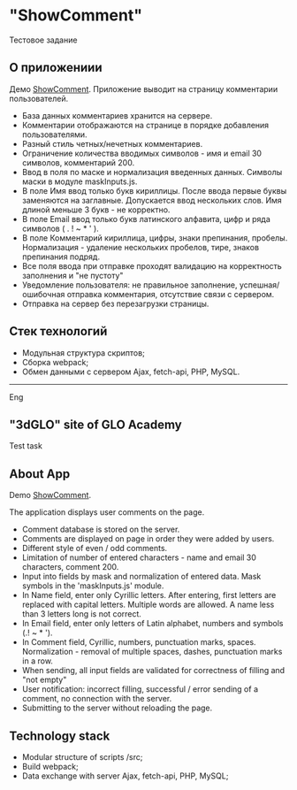 # "ShowComment"

Тестовое задание

## О приложениии

Демо [ShowComment]().
Приложение выводит на страницу комментарии пользователей.

* База данных комментариев хранится на сервере.
* Комментарии отображаются на странице в порядке добавления пользователями.
* Разный стиль четных/нечетных комментариев.
* Ограничение количества вводимых символов - имя и email 30 символов, комментарий 200.
* Ввод в поля по маске и нормализация введенных данных. Символы маски в модуле maskInputs.js.
* В поле Имя ввод только букв кириллицы. После ввода первые буквы заменяются на заглавные. Допускается ввод нескольких слов. Имя длиной меньше 3 букв - не корректно.
* В поле Email ввод только букв латинского алфавита, цифр и ряда символов ( . ! ~ * ' ).
* В поле Комментарий кириллица, цифры, знаки препинания, пробелы. Нормализация - удаление нескольких пробелов, тире, знаков препинания подряд.
* Все поля ввода при отправке проходят валидацию на корректность заполнения и "не пустоту"
* Уведомление пользователя: не правильное заполнение, успешная/ошибочная отправка комментария, отсутствие связи с сервером.
* Отправка на сервер без перезагрузки страницы.

## Стек технологий

* Модульная структура скриптов;
* Сборка webpack;
* Обмен данными с сервером Ajax, fetch-api, PHP, MySQL.

***
Eng
## "3dGLO" site of GLO Academy

Test task

## About App

Demo [ShowComment]().

The application displays user comments on the page.

* Comment database is stored on the server.
* Comments are displayed on page in order they were added by users.
* Different style of even / odd comments.
* Limitation of number of entered characters - name and email 30 characters, comment 200.
* Input into fields by mask and normalization of entered data. Mask symbols in the 'maskInputs.js' module.
* In Name field, enter only Cyrillic letters. After entering, first letters are replaced with capital letters. Multiple words are allowed. A name less than 3 letters long is not correct.
* In Email field, enter only letters of Latin alphabet, numbers and symbols (.! ~ * ').
* In Comment field, Cyrillic, numbers, punctuation marks, spaces. Normalization - removal of multiple spaces, dashes, punctuation marks in a row.
* When sending, all input fields are validated for correctness of filling and "not empty"
* User notification: incorrect filling, successful / error sending of a comment, no connection with the server.
* Submitting to the server without reloading the page.

## Technology stack

* Modular structure of scripts /src;
* Build webpack;
* Data exchange with server Ajax, fetch-api, PHP, MySQL;